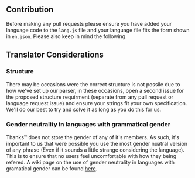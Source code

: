 ## Contribution
Before making any pull requests please ensure you have added your language code to the `lang.js` file and your language file fits the form shown in `en.json`. Please also keep in mind the following.

## Translator Considerations

### Structure
There may be occasions were the correct structure is not possile due to how we've set up our parser, in these occasions, open a second issue for the proposed structure requirment (separate from any pull request or language request issue) and ensure your strings fit your own specification. We'll do our best to try and solve it as long as you do this for us.

### Gender neutrality in languages with grammatical gender
Thanks™ does not store the gender of any of it's members. As such, it's important to us that were possible you use the most gender nuatral version of any phrase (Even if it sounds a little strange considering the language). This is to ensure that no users feel uncomfortable with how they being refered. A wiki page on the use of gender neutrality in languages with gramatical gender can be found [here](https://en.wikipedia.org/wiki/Gender_neutrality_in_languages_with_grammatical_gender).
